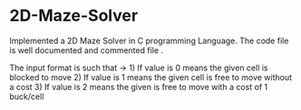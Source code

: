 # 2D-Maze-Solver

Implemented a 2D Maze Solver in C programming Language. The code file is well documented and commented file .

The input format is such that ->
        1) If value is 0 means the given cell is blocked to move
        2) If value is 1  means the given cell is free to move without a cost
        3) If value is 2 means the given is free to move with a cost of 1 buck/cell
        


